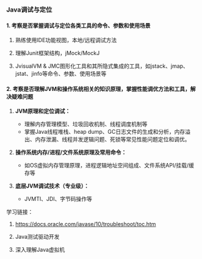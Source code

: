 ### Java调试与定位

#### 1. 考察是否掌握调试与定位各类工具的命令、参数和使用场景

1. 熟练使用IDE功能视图，本地/远程调试方法

2. 理解Junit框架结构，jMock/MockJ

3. JvisualVM & JMC图形化工具和其所隐式集成的工具，如jstack、jmap、jstat、jinfo等命令、参数、使用场景等

   

#### 2. 考察是否理解JVM和操作系统相关的知识原理，掌握性能调优方法和工具，解决疑难问题

1. **JVM原理和定位调试：**
   - 理解内存管理模型、垃圾回收机制、线程调度机制等
   - 掌握Java线程堆栈、heap dump、GC日志文件的生成和分析，内存溢出、内存泄漏、线程并发逻辑问题、死锁等常见性能问题定位和调优。
2. **操作系统内存/进程/文件系统原理及常用命令：**
   - 如OS虚拟内存管理原理，进程逻辑地址空间组成、文件系统API/挂载/缓存等

3. **底层JVM调试技术（专业级）：**
   - JVMTI、JDI、字节码操作等



学习链接：

1. https://docs.oracle.com/javase/10/troubleshoot/toc.htm

2. Java测试驱动开发

3. 深入理解Java虚拟机

   


